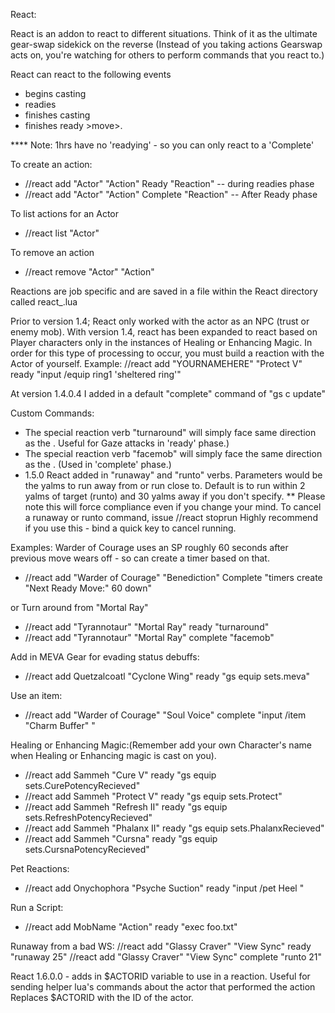 React:

React is an addon to react to different situations.  Think of it as the ultimate gear-swap sidekick on the reverse (Instead of you taking actions Gearswap acts on, you're watching for others to perform commands that you react to.)

React can react to the following events
 * <Actor> begins casting <action>
 * <Actor> readies <action>
 * <Actor> finishes casting <action>
 * <Actor> finishes ready >move>.

**** Note: 1hrs have no 'readying' - so you can only react to a 'Complete' 
 
To create an action:
* //react add "Actor" "Action" Ready "Reaction"  -- during readies phase
* //react add "Actor" "Action" Complete "Reaction" -- After Ready phase
 
To list actions for an Actor
* //react list "Actor"
 
To remove an action
* //react remove "Actor" "Action"
 
Reactions are job specific and are saved in a file within the React directory called react_<JOB>.lua
 
Prior to version 1.4; React only worked with the actor as an NPC (trust or enemy mob).  With version 1.4, react has been expanded to react based on Player characters only in the instances of Healing or Enhancing Magic.  In order for this type of processing to occur, you must build a reaction with the Actor of yourself.  Example:  //react add "YOURNAMEHERE" "Protect V" ready "input /equip ring1 'sheltered ring'"
 
At version 1.4.0.4 I added in a default "complete" command of "gs c update" 
 
Custom Commands:
 * The special reaction verb "turnaround" will simply face same direction as the <actor>.  Useful for Gaze attacks in 'ready' phase.)
 * The special reaction verb "facemob" will simply face the same direction as the <actor>.  (Used in 'complete' phase.)
 * 1.5.0 React added in "runaway" and "runto" verbs.   Parameters would be the yalms to run away from or run close to.  Default is to run within 2 yalms of target (runto) and 30 yalms away if you don't specify.
 ** Please note this will force compliance even if you change your mind.  To cancel a runaway or runto command, issue //react stoprun  Highly recommend if you use this - bind a quick key to cancel running.
 
Examples:
Warder of Courage uses an SP roughly 60 seconds after previous move wears off - so can create a timer based on that.
* //react add "Warder of Courage" "Benediction" Complete "timers create \"Next Ready Move:\" 60 down"
 
or Turn around from "Mortal Ray" 
* //react add "Tyrannotaur" "Mortal Ray" ready "turnaround"
* //react add "Tyrannotaur" "Mortal Ray" complete "facemob"
 
Add in MEVA Gear for evading status debuffs:
* //react add Quetzalcoatl "Cyclone Wing" ready "gs equip sets.meva"
 
Use an item:
* //react add "Warder of Courage" "Soul Voice" complete "input /item \"Charm Buffer\" <me>"
 
Healing or Enhancing Magic:(Remember add your own Character's name when Healing or Enhancing magic is cast on you).
* //react add Sammeh "Cure V" ready "gs equip sets.CurePotencyRecieved"
* //react add Sammeh "Protect V" ready "gs equip sets.Protect"
* //react add Sammeh "Refresh II" ready "gs equip sets.RefreshPotencyRecieved"
* //react add Sammeh "Phalanx II" ready "gs equip sets.PhalanxRecieved"
* //react add Sammeh "Cursna" ready "gs equip sets.CursnaPotencyRecieved"
  
Pet Reactions:
* //react add Onychophora "Psyche Suction" ready "input /pet Heel <me>" 
 
Run a Script:
* //react add MobName "Action" ready "exec foo.txt"
 
Runaway from a bad WS:
//react add "Glassy Craver" "View Sync" ready "runaway 25"
//react add "Glassy Craver" "View Sync" complete "runto 21"


React 1.6.0.0 - adds in $ACTORID variable to use in a reaction.  Useful for sending helper lua's commands about the actor that performed the action   Replaces $ACTORID with the ID of the actor.


